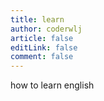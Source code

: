 ```yaml
---
title: learn
author: coderwlj
article: false
editLink: false
comment: false
---
```


<!-- more -->

how to learn english

